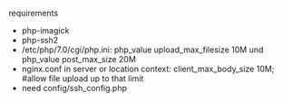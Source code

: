 requirements
* php-imagick
* php-ssh2
* /etc/php/7.0/cgi/php.ini: php_value upload_max_filesize 10M und php_value post_max_size 20M
* nginx.conf in server or location context: client_max_body_size 10M; #allow file upload up to that limit
* need config/ssh_config.php 